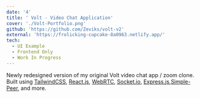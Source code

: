```yaml
---
date: '4'
title: ' Volt - Video Chat Application'
cover: './Volt-Portfolio.png'
github: 'https://github.com/Zeviks/volt-v2'
external: 'https://frolicking-cupcake-8a0963.netlify.app/'
tech:
  - UI Example
  - Frontend Only
  - Work In Progress
---
```


Newly redesigned version of my original Volt video chat app / zoom clone. Built using [TailwindCSS](), [React.js](), [WebRTC](), [Socket.io](), [Express.js](),[Simple-Peer](), and more.
